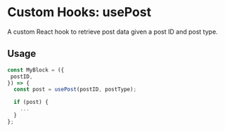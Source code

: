 # Custom Hooks: usePost

A custom React hook to retrieve post data given a post ID and post type.

## Usage

```jsx
const MyBlock = ({
 postID,
}) => {
  const post = usePost(postID, postType);

  if (post) {
    ...
  }
};
```
